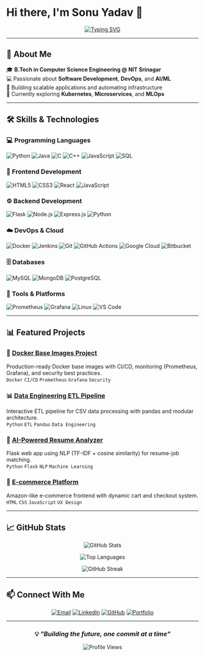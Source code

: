 # Hi there, I'm Sonu Yadav 👋

<div align="center">
  
[![Typing SVG](https://readme-typing-svg.demolab.com?font=Fira+Code&weight=600&size=28&pause=1000&color=36BCF7&center=true&vCenter=true&width=600&lines=Full+Stack+Developer;DevOps+Engineer;AI%2FML+Enthusiast;B.Tech+CSE+%40+NIT+Srinagar)](https://git.io/typing-svg)

</div>

---

## 🚀 About Me

🎓 **B.Tech in Computer Science Engineering @ NIT Srinagar**  
💻 Passionate about **Software Development**, **DevOps**, and **AI/ML**  
🚢 Building scalable applications and automating infrastructure  
🌱 Currently exploring **Kubernetes**, **Microservices**, and **MLOps**

---

## 🛠️ Skills & Technologies

### 💻 Programming Languages
![Python](https://img.shields.io/badge/Python-3776AB?style=for-the-badge&logo=python&logoColor=white)
![Java](https://img.shields.io/badge/Java-ED8B00?style=for-the-badge&logo=openjdk&logoColor=white)
![C](https://img.shields.io/badge/C-00599C?style=for-the-badge&logo=c&logoColor=white)
![C++](https://img.shields.io/badge/C++-00599C?style=for-the-badge&logo=cplusplus&logoColor=white)
![JavaScript](https://img.shields.io/badge/JavaScript-F7DF1E?style=for-the-badge&logo=javascript&logoColor=black)
![SQL](https://img.shields.io/badge/SQL-4479A1?style=for-the-badge&logo=postgresql&logoColor=white)

### 🎨 Frontend Development
![HTML5](https://img.shields.io/badge/HTML5-E34F26?style=for-the-badge&logo=html5&logoColor=white)
![CSS3](https://img.shields.io/badge/CSS3-1572B6?style=for-the-badge&logo=css3&logoColor=white)
![React](https://img.shields.io/badge/React-20232A?style=for-the-badge&logo=react&logoColor=61DAFB)
![JavaScript](https://img.shields.io/badge/JavaScript-323330?style=for-the-badge&logo=javascript&logoColor=F7DF1E)

### ⚙️ Backend Development
![Flask](https://img.shields.io/badge/Flask-000000?style=for-the-badge&logo=flask&logoColor=white)
![Node.js](https://img.shields.io/badge/Node.js-43853D?style=for-the-badge&logo=node.js&logoColor=white)
![Express.js](https://img.shields.io/badge/Express.js-404D59?style=for-the-badge&logo=express&logoColor=white)
![Python](https://img.shields.io/badge/Python-14354C?style=for-the-badge&logo=python&logoColor=white)

### ☁️ DevOps & Cloud
![Docker](https://img.shields.io/badge/Docker-2496ED?style=for-the-badge&logo=docker&logoColor=white)
![Jenkins](https://img.shields.io/badge/Jenkins-D24939?style=for-the-badge&logo=jenkins&logoColor=white)
![Git](https://img.shields.io/badge/Git-F05032?style=for-the-badge&logo=git&logoColor=white)
![GitHub Actions](https://img.shields.io/badge/GitHub_Actions-2088FF?style=for-the-badge&logo=github-actions&logoColor=white)
![Google Cloud](https://img.shields.io/badge/Google_Cloud-4285F4?style=for-the-badge&logo=google-cloud&logoColor=white)
![Bitbucket](https://img.shields.io/badge/Bitbucket-0052CC?style=for-the-badge&logo=bitbucket&logoColor=white)

### 🗄️ Databases
![MySQL](https://img.shields.io/badge/MySQL-00000F?style=for-the-badge&logo=mysql&logoColor=white)
![MongoDB](https://img.shields.io/badge/MongoDB-4EA94B?style=for-the-badge&logo=mongodb&logoColor=white)
![PostgreSQL](https://img.shields.io/badge/PostgreSQL-316192?style=for-the-badge&logo=postgresql&logoColor=white)

### 🔧 Tools & Platforms
![Prometheus](https://img.shields.io/badge/Prometheus-E6522C?style=for-the-badge&logo=prometheus&logoColor=white)
![Grafana](https://img.shields.io/badge/Grafana-F46800?style=for-the-badge&logo=grafana&logoColor=white)
![Linux](https://img.shields.io/badge/Linux-FCC624?style=for-the-badge&logo=linux&logoColor=black)
![VS Code](https://img.shields.io/badge/VS_Code-007ACC?style=for-the-badge&logo=visual-studio-code&logoColor=white)

---

## 📊 Featured Projects

### 🐳 [Docker Base Images Project](https://github.com/Raos0nu/Docker-base-images-project)
Production-ready Docker base images with CI/CD, monitoring (Prometheus, Grafana), and security best practices.  
`Docker` `CI/CD` `Prometheus` `Grafana` `Security`

### 📊 [Data Engineering ETL Pipeline](https://github.com/Raos0nu/Data-Engineering-ETL-Pipeline)
Interactive ETL pipeline for CSV data processing with pandas and modular architecture.  
`Python` `ETL` `Pandas` `Data Engineering`

### 🤖 [AI-Powered Resume Analyzer](https://github.com/Raos0nu/AI-powered-Resume-Analyzer)
Flask web app using NLP (TF-IDF + cosine similarity) for resume-job matching.  
`Python` `Flask` `NLP` `Machine Learning`

### 🛒 [E-commerce Platform](https://github.com/Raos0nu/E-commerce-platform)
Amazon-like e-commerce frontend with dynamic cart and checkout system.  
`HTML` `CSS` `JavaScript` `UX Design`

---

## 📈 GitHub Stats

<div align="center">
  
![GitHub Stats](https://github-readme-stats.vercel.app/api?username=Raos0nu&show_icons=true&theme=tokyonight&hide_border=true&count_private=true)

![Top Languages](https://github-readme-stats.vercel.app/api/top-langs/?username=Raos0nu&layout=compact&theme=tokyonight&hide_border=true)

![GitHub Streak](https://github-readme-streak-stats.herokuapp.com/?user=Raos0nu&theme=tokyonight&hide_border=true)

</div>

---

## 📫 Connect With Me

<div align="center">

[![Email](https://img.shields.io/badge/Email-D14836?style=for-the-badge&logo=gmail&logoColor=white)](mailto:Sonuyadav97297@gmail.com)
[![LinkedIn](https://img.shields.io/badge/LinkedIn-0077B5?style=for-the-badge&logo=linkedin&logoColor=white)](https://linkedin.com/in/sonu-yadav)
[![GitHub](https://img.shields.io/badge/GitHub-100000?style=for-the-badge&logo=github&logoColor=white)](https://github.com/Raos0nu)
[![Portfolio](https://img.shields.io/badge/Portfolio-FF5722?style=for-the-badge&logo=google-chrome&logoColor=white)](#)

</div>

---

<div align="center">
  
### 💡 *"Building the future, one commit at a time"*

![Profile Views](https://komarev.com/ghpvc/?username=Raos0nu&color=brightgreen&style=flat-square)

</div>
